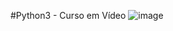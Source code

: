 #Python3 - Curso em Vídeo ![image](https://github.com/user-attachments/assets/db5a27f2-46f3-4765-910a-dd3835034886)
